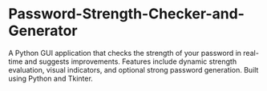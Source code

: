 # Password-Strength-Checker-and-Generator
A Python GUI application that checks the strength of your password in real-time and suggests improvements. Features include dynamic strength evaluation, visual indicators, and optional strong password generation. Built using Python and Tkinter.
